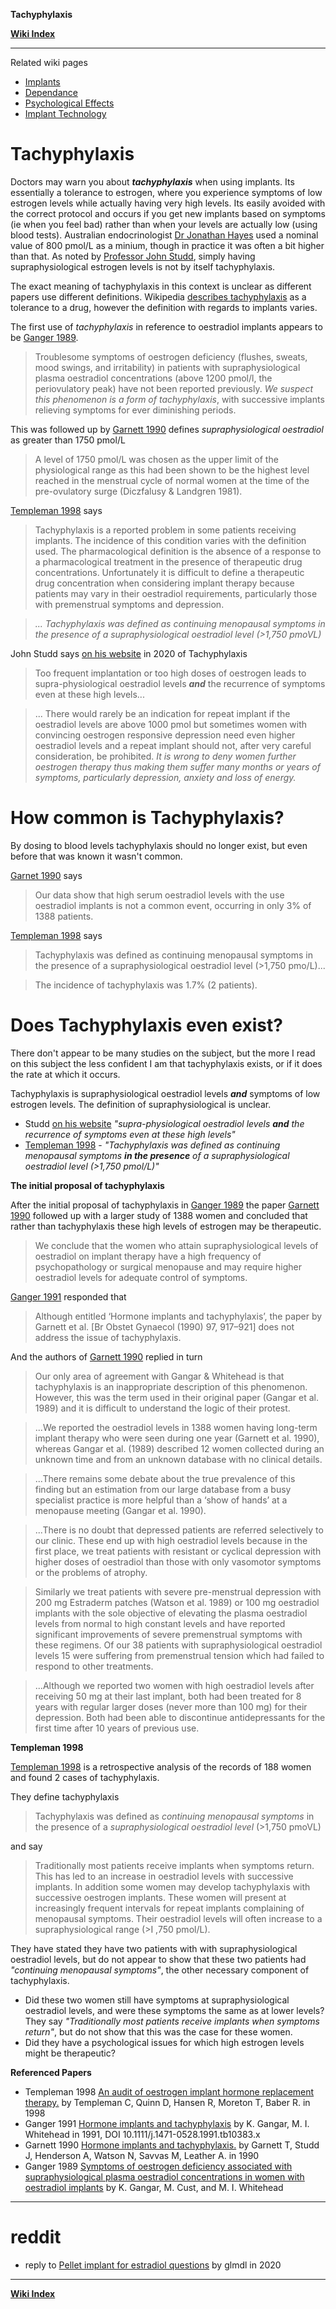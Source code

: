 **Tachyphylaxis**

**<span class="internal">[Wiki Index](https://github.com/zp100/Transgender_Surgeries/blob/main/TransWiki/wiki/index/index.md)</span>**

---

Related wiki pages

* <span class="internal">[Implants](https://github.com/zp100/Transgender_Surgeries/blob/main/TransWiki/wiki/hrt/implants/implants.md)</span>
* <span class="internal">[Dependance](https://github.com/zp100/Transgender_Surgeries/blob/main/TransWiki/wiki/hrt/dependance/dependance.md)</span>
* <span class="internal">[Psychological Effects](https://github.com/zp100/Transgender_Surgeries/blob/main/TransWiki/wiki/hrt/psychological-effects/psychological-effects.md)</span>
* <span class="internal">[Implant Technology](https://github.com/zp100/Transgender_Surgeries/blob/main/TransWiki/wiki/hrt/implant-technology/implant-technology.md)</span>

# Tachyphylaxis

Doctors may warn you about ***tachyphylaxis*** when using implants. Its essentially a tolerance to estrogen, where you experience symptoms of low estrogen levels while actually having very high levels. Its easily avoided with the correct protocol and occurs if you get new implants based on symptoms (ie when you feel bad) rather than when your levels are actually low (using blood tests). Australian endocrinologist <span class="internal">[Dr Jonathan Hayes](https://github.com/zp100/Transgender_Surgeries/blob/main/TransWiki/wiki/hrt/jon-hayes/jon-hayes.md)</span> used a nominal value of 800 pmol/L as a minium, though in practice it was often a bit higher than that. As noted by [Professor John Studd](https://www.studd.co.uk/implants/implants.md.php), simply having supraphysiological estrogen levels is not by itself tachyphylaxis.

 The exact meaning of tachyphylaxis in this context is unclear as different papers use different definitions. Wikipedia [describes tachyphylaxis](https://en.wikipedia.org/wiki/Tachyphylaxis) as a tolerance to a drug, however the definition with regards to implants varies.

The first use of *tachyphylaxis* in reference to oestradiol implants appears to be [Ganger 1989](https://www.ncbi.nlm.nih.gov/pmc/articles/PMC1838230/).

> Troublesome symptoms of oestrogen deficiency (flushes, sweats, mood swings, and irritability) in patients with supraphysiological plasma oestradiol concentrations (above 1200 pmol/l, the periovulatory peak) have not been reported previously. *We suspect this phenomenon is a form of tachyphylaxis*, with successive implants relieving symptoms for ever diminishing periods.

This was followed up by [Garnett 1990](https://www.ncbi.nlm.nih.gov/pubmed/2223683) defines *supraphysiological oestradiol* as greater than 1750 pmol/L

> A level of 1750 pmol/L was chosen as the upper limit of the physiological range as this had been shown to be the highest level reached in the menstrual cycle of normal women at the time of the pre-ovulatory surge (Diczfalusy & Landgren 1981).

[Templeman 1998](https://www.ncbi.nlm.nih.gov/pubmed/9890234) says

> Tachyphylaxis is a reported problem in some patients receiving implants. The incidence of this condition varies with the definition used. The pharmacological definition is the absence of a response to a pharmacological treatment in the presence of therapeutic drug concentrations. Unfortunately it is difficult to define a therapeutic drug concentration when considering implant therapy because patients may vary in their oestradiol requirements, particularly those with premenstrual
symptoms and depression.

> *... Tachyphylaxis was defined as continuing menopausal symptoms in the presence of a supraphysiological oestradiol level (>1,750 pmoVL)*

John Studd says [on his website](https://www.studd.co.uk/implants.php) in 2020 of Tachyphylaxis

> Too frequent implantation or too high doses of oestrogen leads to supra-physiological oestradiol levels ***and*** the recurrence of symptoms even at these high levels...

> ... There would rarely be an indication for repeat implant if the oestradiol levels are above 1000 pmol but sometimes women with convincing oestrogen responsive depression need even higher oestradiol levels and a repeat implant should not, after very careful consideration, be prohibited. *It is wrong to deny women further oestrogen therapy thus making them suffer many months or years of symptoms, particularly depression, anxiety and loss of energy.*

# How common is Tachyphylaxis?

By dosing to blood levels tachyphylaxis should no longer exist, but even before that was known it wasn't common.

[Garnet 1990](https://www.ncbi.nlm.nih.gov/pubmed/2223683) says

> Our data show that high serum oestradiol levels with the use oestradiol implants is not a common event, occurring in only 3% of 1388 patients.

[Templeman 1998](https://www.ncbi.nlm.nih.gov/pubmed/9890234) says

> Tachyphylaxis was defined as continuing menopausal symptoms in the presence of a supraphysiological oestradiol level (>1,750 pmo/L)...

> The incidence of tachyphylaxis was 1.7% (2 patients).

# Does Tachyphylaxis even exist?

There don't appear to be many studies on the subject, but the more I read on this subject the less confident I am that tachyphylaxis exists, or if it does the rate at which it occurs.

Tachyphylaxis is supraphysiological oestradiol levels ***and*** symptoms of low estrogen levels. The definition of supraphysiological is unclear.

* Studd [on his website](https://www.studd.co.uk/implants.php) *"supra-physiological oestradiol levels* ***and*** *the recurrence of symptoms even at these high levels"*
* [Templeman 1998](https://www.ncbi.nlm.nih.gov/pubmed/9890234) - *"Tachyphylaxis was defined as continuing menopausal symptoms* ***in the presence*** *of a supraphysiological oestradiol level (>1,750 pmol/L)"*


**The initial proposal of tachyphylaxis**

After the initial proposal of tachyphylaxis in [Ganger 1989](https://www.ncbi.nlm.nih.gov/pmc/articles/PMC1838230/) the paper [Garnett 1990](https://www.ncbi.nlm.nih.gov/pubmed/2223683) followed up with a larger study of 1388 women and concluded that rather than tachyphylaxis these high levels of estrogen may be therapeutic.

> We conclude that the women who attain supraphysiological levels of oestradiol on implant therapy have a high frequency of psychopathology or surgical menopause and may require higher oestradiol levels for adequate control of symptoms.

[Ganger 1991](https://obgyn.onlinelibrary.wiley.com/doi/full/10.1111/j.1471-0528.1991.tb10383.x) responded that

> Although entitled ‘Hormone implants and tachyphylaxis’, the paper by Garnett et al. [Br Obstet Gynaecol (1990) 97, 917–921] does not address the issue of tachyphylaxis.

And the authors of [Garnett 1990](https://www.ncbi.nlm.nih.gov/pubmed/2223683) replied in turn

> Our only area of agreement with Gangar & Whitehead is that tachyphylaxis is an inappropriate description of this phenomenon. However, this  was the term used in their original paper (Gangar et al. 1989) and it is difficult to understand the logic of their protest.

> ...We reported the oestradiol levels  in 1388 women  having  long-term implant  therapy who were seen during one year (Garnett et al. 1990), whereas Gangar et al. (1989) described 12 women collected during an unknown time and from an unknown database with no clinical details.

> ...There remains  some debate about the true prevalence of this finding but an estimation from our large database from a busy specialist practice is more helpful than a ‘show of hands’ at a menopause meeting (Gangar et  al. 1990).

> ...There is no doubt that depressed patients are referred selectively to our clinic. These end up with high oestradiol levels because in the first place, we treat patients with resistant or cyclical depression with higher doses of oestradiol  than  those with  only  vasomotor symptoms or the problems of atrophy.

> Similarly we treat patients with severe pre-menstrual  depression with 200 mg Estraderm patches (Watson et al. 1989) or 100 mg oestradiol implants with the sole objective of elevating the plasma oestradiol levels from  normal to high constant levels and have reported significant improvements of severe  premenstrual symptoms with these regimens. Of our 38 patients with supraphysiological oestradiol levels 15 were suffering from premenstrual  tension which had failed to respond to other treatments.

> ...Although we reported two  women with  high oestradiol levels after receiving 50 mg at their  last implant,  both  had been treated for 8 years with regular larger doses (never more than 100 mg) for their depression. Both had been able to discontinue antidepressants for the first time after 10 years of previous use.

**Templeman 1998**

[Templeman 1998](https://www.ncbi.nlm.nih.gov/pubmed/9890234) is a retrospective analysis of the records of 188 women and found 2 cases of tachyphylaxis.

They define tachyphylaxis

> Tachyphylaxis was defined as *continuing menopausal symptoms* in the presence of a *supraphysiological oestradiol level* (>1,750 pmoVL)

and say

> Traditionally most patients receive implants when symptoms return. This has led to an increase in oestradiol levels with successive implants. In
addition some women may develop tachyphylaxis with successive oestrogen implants. These women will present at increasingly frequent intervals for
repeat implants complaining of menopausal symptoms. Their oestradiol levels will often increase to a supraphysiological range (>I ,750 pmol/L).

They have stated they have two patients with with supraphysiological oestradiol levels, but do not appear to show that these two patients had *"continuing menopausal symptoms"*, the other necessary component of tachyphylaxis.

* Did these two women still have symptoms at supraphysiological oestradiol levels, and were these symptoms the same as at lower levels? They say *"Traditionally most patients receive implants when symptoms return"*, but do not show that this was the case for these women.
* Did they have a psychological issues for which high estrogen levels might be therapeutic?

**Referenced Papers**

* Templeman 1998 [An audit of oestrogen implant hormone replacement therapy.](https://www.ncbi.nlm.nih.gov/pubmed/9890234) by Templeman C, Quinn D, Hansen R, Moreton T, Baber R. in 1998
* Ganger 1991 [Hormone implants and tachyphylaxis](https://obgyn.onlinelibrary.wiley.com/doi/full/10.1111/j.1471-0528.1991.tb10383.x) by K. Gangar, M. I. Whitehead in 1991, DOI 10.1111/j.1471-0528.1991.tb10383.x
* Garnett 1990 [Hormone implants and tachyphylaxis.](https://www.ncbi.nlm.nih.gov/pubmed/2223683) by Garnett T, Studd J, Henderson A, Watson N, Savvas M, Leather A. in 1990
* Ganger 1989 [Symptoms of oestrogen deficiency associated with supraphysiological plasma oestradiol concentrations in women with oestradiol implants](https://www.ncbi.nlm.nih.gov/pmc/articles/PMC1838230/) by K. Gangar, M. Cust, and M. I. Whitehead

---

# reddit

* reply to [Pellet implant for estradiol questions](https://www.reddit.com/r/DrWillPowers/comments/htv5bo/pellet_implant_for_estradiol_questions/fzld2b2/) by glmdl in 2020

---

**<span class="internal">[Wiki Index](https://github.com/zp100/Transgender_Surgeries/blob/main/TransWiki/wiki/index/index.md)</span>**
